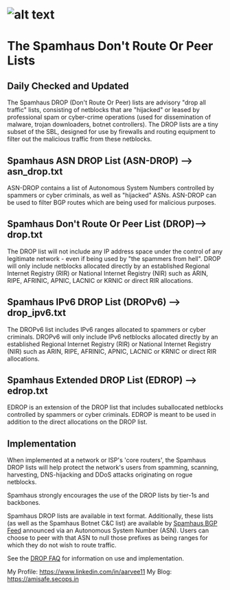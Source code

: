 # ![alt text](https://www.spamhaus.org/images/sh_logo2.jpg)
# The Spamhaus Don't Route Or Peer Lists
## Daily Checked and Updated

The Spamhaus DROP (Don't Route Or Peer) lists are advisory "drop all traffic" lists, consisting of netblocks that are "hijacked" or leased by professional spam or cyber-crime operations (used for dissemination of malware, trojan downloaders, botnet controllers). The DROP lists are a tiny subset of the SBL, designed for use by firewalls and routing equipment to filter out the malicious traffic from these netblocks.

## Spamhaus ASN DROP List (ASN-DROP) --> asn_drop.txt
ASN-DROP contains a list of Autonomous System Numbers controlled by spammers or cyber criminals, as well as "hijacked" ASNs. ASN-DROP can be used to filter BGP routes which are being used for malicious purposes. 

## Spamhaus Don't Route Or Peer List (DROP)--> drop.txt

The DROP list will not include any IP address space under the control of any legitimate network - even if being used by "the spammers from hell". DROP will only include netblocks allocated directly by an established Regional Internet Registry (RIR) or National Internet Registry (NIR) such as ARIN, RIPE, AFRINIC, APNIC, LACNIC or KRNIC or direct RIR allocations.

## Spamhaus IPv6 DROP List (DROPv6) --> drop_ipv6.txt
The DROPv6 list includes IPv6 ranges allocated to spammers or cyber criminals. DROPv6 will only include IPv6 netblocks allocated directly by an established Regional Internet Registry (RIR) or National Internet Registry (NIR) such as ARIN, RIPE, AFRINIC, APNIC, LACNIC or KRNIC or direct RIR allocations.

## Spamhaus Extended DROP List (EDROP) --> edrop.txt
EDROP is an extension of the DROP list that includes suballocated netblocks controlled by spammers or cyber criminals. EDROP is meant to be used in addition to the direct allocations on the DROP list.

## Implementation
When implemented at a network or ISP's 'core routers', the Spamhaus DROP lists will help protect the network's users from spamming, scanning, harvesting, DNS-hijacking and DDoS attacks originating on rogue netblocks.

Spamhaus strongly encourages the use of the DROP lists by tier-1s and backbones.

Spamhaus DROP lists are available in text format. Additionally, these lists (as well as the Spamhaus Botnet C&C list) are available by [Spamhaus BGP Feed](https://www.spamhaus.org/bgpf/) announced via an Autonomous System Number (ASN). Users can choose to peer with that ASN to null those prefixes as being ranges for which they do not wish to route traffic.

See the [DROP FAQ](https://www.spamhaus.org/faq/section/DROP%20FAQ) for information on use and implementation.

My Profile: https://www.linkedin.com/in/aarvee11
My Blog: https://amisafe.secops.in
